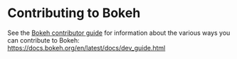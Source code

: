 # Contributing to Bokeh

See the [Bokeh contributor guide](https://docs.bokeh.org/en/latest/docs/dev_guide.html)
for information about the various ways you can contribute to Bokeh:
https://docs.bokeh.org/en/latest/docs/dev_guide.html
